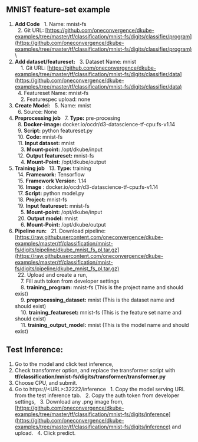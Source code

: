 ## **MNIST feature-set example**



1. **Add Code**
&nbsp;&nbsp;1. Name: mnist-fs \
&nbsp;&nbsp;2. Git URL: [https://github.com/oneconvergence/dkube-examples/tree/master/tf/classification/mnist-fs/digits/classifier/program](https://github.com/oneconvergence/dkube-examples/tree/master/tf/classification/mnist-fs/digits/classifier/program) \
2. **Add dataset/featureset:**
&nbsp;&nbsp;3. Dataset Name: mnist \
&nbsp;&nbsp;&nbsp;&nbsp;1. Git URL: [https://github.com/oneconvergence/dkube-examples/tree/master/tf/classification/mnist-fs/digits/classifier/data](https://github.com/oneconvergence/dkube-examples/tree/master/tf/classification/mnist-fs/digits/classifier/data) \
&nbsp;&nbsp;4. Featureset Name: mnist-fs \
&nbsp;&nbsp;&nbsp;&nbsp;2. Featurespec upload: none 
3. **Create Model:**
&nbsp;&nbsp;5. Name: mnist \
&nbsp;&nbsp;6. Source: None 
4. **Preprocessing job**
&nbsp;&nbsp;7. **Type:** pre-procesing \
&nbsp;&nbsp;8. **Docker-image:** docker.io/ocdr/d3-datascience-tf-cpu:fs-v1.14 \
&nbsp;&nbsp;9. **Script:** python featureset.py \
&nbsp;&nbsp;10. **Code:** mnist-fs \
&nbsp;&nbsp;11. **Input dataset:** mnist \
&nbsp;&nbsp;&nbsp;&nbsp;3. **Mount-point:** /opt/dkube/input \
&nbsp;&nbsp;12. **Output featureset:** mnist-fs \
&nbsp;&nbsp;&nbsp;&nbsp;4. **Mount-Point:** /opt/dkube/output 
5. **Training job**
&nbsp;&nbsp;13. **Type:** training \
&nbsp;&nbsp;14. **Framework:** Tensorflow \
&nbsp;&nbsp;15. **Framework Version:** 1.14 \
&nbsp;&nbsp;16. **Image** : docker.io/ocdr/d3-datascience-tf-cpu:fs-v1.14 \
&nbsp;&nbsp;17. **Script:** python model.py \
&nbsp;&nbsp;18. **Project:** mnist-fs \
&nbsp;&nbsp;19. **Input featureset:** mnist-fs \
&nbsp;&nbsp;&nbsp;&nbsp;5. **Mount-point:** /opt/dkube/input \
&nbsp;&nbsp;20. **Output model:** mnist \
&nbsp;&nbsp;&nbsp;&nbsp;6. **Mount-Point:** /opt/dkube/output 
6. **Pipeline run:**
&nbsp;&nbsp;21. Download pipeline: [https://raw.githubusercontent.com/oneconvergence/dkube-examples/master/tf/classification/mnist-fs/digits/pipeline/dkube_mnist_fs_pl.tar.gz](https://raw.githubusercontent.com/oneconvergence/dkube-examples/master/tf/classification/mnist-fs/digits/pipeline/dkube_mnist_fs_pl.tar.gz) \
&nbsp;&nbsp;22. Upload and create a run, \
&nbsp;&nbsp;&nbsp;&nbsp;7. Fill auth token from developer settings \
&nbsp;&nbsp;&nbsp;&nbsp;8. **training_program:** mnist-fs (This is the project name and should exist) \
&nbsp;&nbsp;&nbsp;&nbsp;9. **preprocessing_dataset:** mnist (This is the dataset name and should exist) \
&nbsp;&nbsp;&nbsp;&nbsp;10. **training_featureset:** mnist-fs  (This is the feature set name and should exist) \
&nbsp;&nbsp;&nbsp;&nbsp;11. **training_output_model:** mnist (This is the model name and should exist) 


## **Test Inference:**



1. Go to the model and click test inference,
2. Check transformer option, and replace the transformer script with **tf/classification/mnist-fs/digits/transformer/transformer.py**
3. Choose CPU, and submit.
4. Go to https://&lt;URL>:32222/inference
&nbsp;&nbsp;1. Copy the model serving URL from the test inference tab.
&nbsp;&nbsp;2. Copy the auth token from developer settings, 
&nbsp;&nbsp;3. Download any .png image from, [https://github.com/oneconvergence/dkube-examples/tree/master/tf/classification/mnist-fs/digits/inference](https://github.com/oneconvergence/dkube-examples/tree/master/tf/classification/mnist-fs/digits/inference) and upload.
&nbsp;&nbsp;4. Click predict.